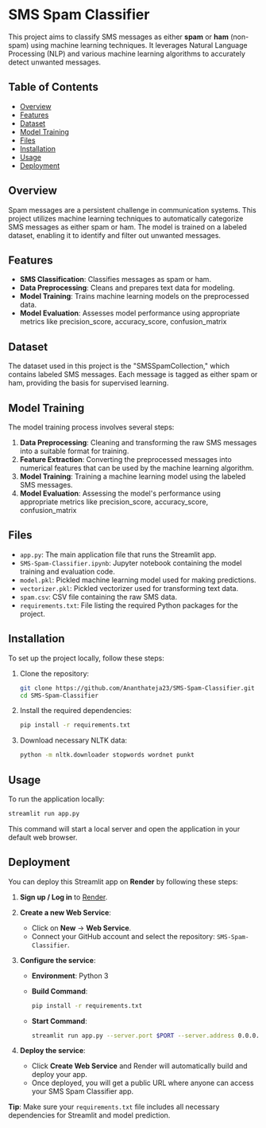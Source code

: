 # SMS Spam Classifier

This project aims to classify SMS messages as either **spam** or **ham** (non-spam) using machine learning techniques. It leverages Natural Language Processing (NLP) and various machine learning algorithms to accurately detect unwanted messages.

## Table of Contents

* [Overview](#overview)
* [Features](#features)
* [Dataset](#dataset)
* [Model Training](#model-training)
* [Files](#files)
* [Installation](#installation)
* [Usage](#usage)
* [Deployment](#deployment)



## Overview

Spam messages are a persistent challenge in communication systems. This project utilizes machine learning techniques to automatically categorize SMS messages as either spam or ham. The model is trained on a labeled dataset, enabling it to identify and filter out unwanted messages.

## Features

* **SMS Classification**: Classifies messages as spam or ham.
* **Data Preprocessing**: Cleans and prepares text data for modeling.
* **Model Training**: Trains machine learning models on the preprocessed data.
* **Model Evaluation**: Assesses model performance using appropriate metrics like precision_score, accuracy_score, confusion_matrix

## Dataset

The dataset used in this project is the "SMSSpamCollection," which contains labeled SMS messages. Each message is tagged as either spam or ham, providing the basis for supervised learning. 

## Model Training

The model training process involves several steps:

1. **Data Preprocessing**: Cleaning and transforming the raw SMS messages into a suitable format for training.
2. **Feature Extraction**: Converting the preprocessed messages into numerical features that can be used by the machine learning algorithm.
3. **Model Training**: Training a machine learning model using the labeled SMS messages.
4. **Model Evaluation**: Assessing the model's performance using appropriate metrics like precision_score, accuracy_score, confusion_matrix

## Files

* `app.py`: The main application file that runs the Streamlit app.
* `SMS-Spam-Classifier.ipynb`: Jupyter notebook containing the model training and evaluation code.
* `model.pkl`: Pickled machine learning model used for making predictions.
* `vectorizer.pkl`: Pickled vectorizer used for transforming text data.
* `spam.csv`: CSV file containing the raw SMS data.
* `requirements.txt`: File listing the required Python packages for the project.

## Installation

To set up the project locally, follow these steps:

1. Clone the repository:

   ```bash
   git clone https://github.com/Ananthateja23/SMS-Spam-Classifier.git
   cd SMS-Spam-Classifier
   ```

2. Install the required dependencies:

   ```bash
   pip install -r requirements.txt
   ```

3. Download necessary NLTK data:

   ```bash
   python -m nltk.downloader stopwords wordnet punkt
   ```

## Usage

To run the application locally:

```bash
streamlit run app.py
```

This command will start a local server and open the application in your default web browser.

## Deployment

You can deploy this Streamlit app on **Render** by following these steps:

1. **Sign up / Log in** to [Render](https://render.com/).

2. **Create a new Web Service**:

   * Click on **New** → **Web Service**.
   * Connect your GitHub account and select the repository: `SMS-Spam-Classifier`.

3. **Configure the service**:

   * **Environment**: Python 3
   * **Build Command**:

     ```bash
     pip install -r requirements.txt
     ```
   * **Start Command**:

     ```bash
     streamlit run app.py --server.port $PORT --server.address 0.0.0.0
     ```

4. **Deploy the service**:

   * Click **Create Web Service** and Render will automatically build and deploy your app.
   * Once deployed, you will get a public URL where anyone can access your 
    SMS Spam Classifier app.

**Tip**: Make sure your `requirements.txt` file includes all necessary dependencies for Streamlit and model prediction.



